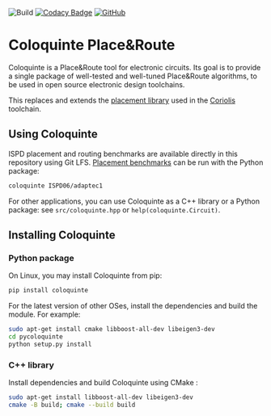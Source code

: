 ![Build](https://github.com/Coloquinte/PlaceRoute/actions/workflows/build.yml/badge.svg)
[![Codacy Badge](https://app.codacy.com/project/badge/Grade/8cfe5dc06da74f399fc007e69b742cdc)](https://www.codacy.com/gh/Coloquinte/PlaceRoute/dashboard?utm_source=github.com&amp;utm_medium=referral&amp;utm_content=Coloquinte/PlaceRoute&amp;utm_campaign=Badge_Grade)
[![GitHub](https://img.shields.io/github/license/coloquinte/torchsr?color=blue)](https://opensource.org/licenses/MIT)

# Coloquinte Place&Route

Coloquinte is a Place&Route tool for electronic circuits.
Its goal is to provide a single package of well-tested and well-tuned Place&Route algorithms, to be used in open source electronic design toolchains.

This replaces and extends the [placement library](https://github.com/Coloquinte/Coloquinte_placement) used in the [Coriolis](https://gitlab.lip6.fr/vlsi-eda/coriolis/) toolchain.

## Using Coloquinte

ISPD placement and routing benchmarks are available directly in this repository using Git LFS. [Placement benchmarks](https://github.com/Coloquinte/PlaceRouteBenchmarks) can be run with the Python package:
``` bash
coloquinte ISPD06/adaptec1
```

For other applications, you can use Coloquinte as a C++ library or a Python package: see `src/coloquinte.hpp` or `help(coloquinte.Circuit)`.

## Installing Coloquinte

### Python package

On Linux, you may install Coloquinte from pip:
``` bash
pip install coloquinte
```

For the latest version of other OSes, install the dependencies and build the module. For example:
``` bash
sudo apt-get install cmake libboost-all-dev libeigen3-dev
cd pycoloquinte
python setup.py install
```

### C++ library

Install dependencies and build Coloquinte using CMake :
``` bash
sudo apt-get install libboost-all-dev libeigen3-dev
cmake -B build; cmake --build build
```

